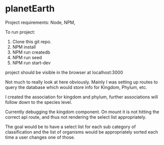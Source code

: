 # planetEarth

Project requirements: Node, NPM, 

To run project:
1. Clone this git repo.
2. NPM install
3. NPM run createdb
4. NPM run seed
5. NPM run start-dev

project should be visible in the browser at localhost:3000


Not much to really look at here obviously. Mainly I was setting up routes to query the database which would store info for Kingdom, Phylum, etc.

I created the association for kingdom and phylum, further associations will follow down to the species level.

Currently debugging the kingdom component. On mount it is not hitting the correct api route, and thus not rendering the select list appropriately.

The goal would be to have a select list for each sub category of classification and the list of organisms would be appropriately sorted each time a user changes one of those. 
